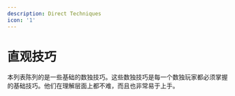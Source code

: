 ```yaml
---
description: Direct Techniques
icon: '1'
---
```


# 直观技巧

本列表陈列的是一些基础的数独技巧。这些数独技巧是每一个数独玩家都必须掌握的基础技巧。他们在理解层面上都不难，而且也非常易于上手。
